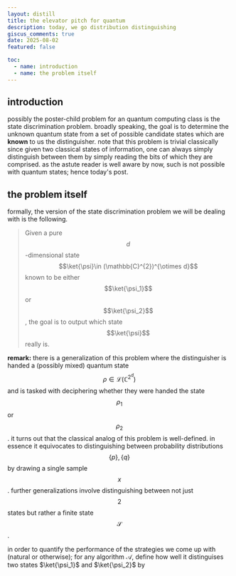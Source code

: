 ```yaml
---
layout: distill
title: the elevator pitch for quantum
description: today, we go distribution distinguishing
giscus_comments: true
date: 2025-08-02
featured: false

toc:
  - name: introduction
  - name: the problem itself
---
```


## introduction 
possibly the poster-child problem for an quantum computing class is the state discrimination problem. broadly speaking, the goal is to determine the unknown quantum state from a set of possible candidate states which are **known** to us the distinguisher. note that this problem is trivial classically since given two classical states of information, one can always simply distinguish between them by simply reading the bits of which they are comprised. as the astute reader is well aware by now, such is not possible with quantum states; hence today's post.

## the problem itself 
formally, the version of the state discrimination problem we will be dealing with is the following. 

> Given a pure $$d$$-dimensional state $$\ket{\psi}\in (\mathbb{C}^{2})^{\otimes d}$$ 
> known to be either $$\ket{\psi_1}$$ or $$\ket{\psi_2}$$, the
> goal is to output which state $$\ket{\psi}$$ really is. 

**remark:** there is a generalization of this problem where the distinguisher is handed a (possibly mixed) quantum state $$\rho \in \mathcal{L}(\mathbb{C}^{2^d})$$ and is tasked with deciphering whether they were handed the state $$\rho_1$$ or $$\rho_2$$. it turns out that the classical analog of this problem is well-defined. in essence it equivocates to distinguishing between probability distributions $$\{p\}, \{q\}$$ by drawing a single sample $$x$$. further generalizations involve distinguishing between not just $$2$$ states but rather a finite state $$\mathcal{S}$$. 

in order to quantify the performance of the strategies we come up with (natural or otherwise); for any algorithm $\mathcal{A}$, define how well it distinguises two states $\ket{\psi_1}$ and $\ket{\psi_2}$ by 

$$
\
$$